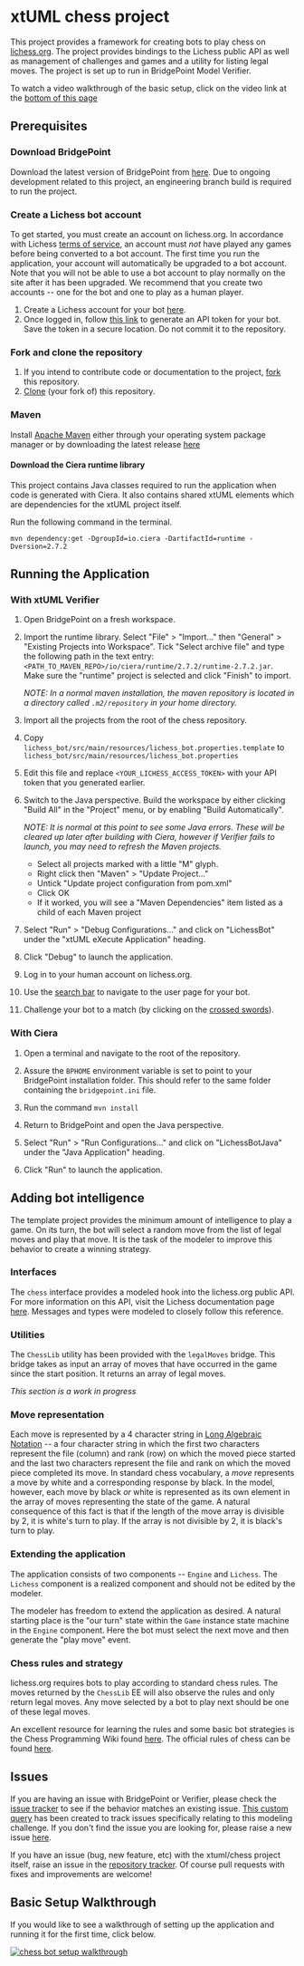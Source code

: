 xtUML chess project
===================

This project provides a framework for creating bots to play chess on
[lichess.org](https://lichess.org). The project provides bindings to the
Lichess public API as well as management of challenges and games and a utility
for listing legal moves. The project is set up to run in BridgePoint Model
Verifier.

To watch a video walkthrough of the basic setup, click on the video link at the
[bottom of this page](#basic-setup-walkthrough)


## Prerequisites

### Download BridgePoint

Download the latest version of BridgePoint from
[here](https://s3.amazonaws.com/xtuml-releases/12804-build/buildfiles.html).
Due to ongoing development related to this project, an engineering branch build
is required to run the project.

### Create a Lichess bot account

To get started, you must create an account on lichess.org. In accordance with
Lichess [terms of service](https://lichess.org/terms-of-service), an account
must _not_ have played any games before being converted to a bot account. The
first time you run the application, your account will automatically be upgraded
to a bot account. Note that you will not be able to use a bot account to play
normally on the site after it has been upgraded. We recommend that you create
two accounts -- one for the bot and one to play as a human player.

1. Create a Lichess account for your bot [here](https://lichess.org/signup).
2. Once logged in, follow [this
   link](https://lichess.org/account/oauth/token/create?scopes[]=bot:play&scopes[]=challenge:write) to
   generate an API token for your bot. Save the token in a secure location.
   Do not commit it to the repository.

### Fork and clone the repository

1. If you intend to contribute code or documentation to the project,
   [fork](doc/img/fork.png "fork") this repository.
2. [Clone](doc/img/clone.png "clone") (your fork of) this repository.

### Maven

Install [Apache Maven](https://maven.apache.org/index.html) either through your
operating system package manager or by downloading the latest release
[here](https://maven.apache.org/users/index.html)

#### Download the Ciera runtime library

This project contains Java classes required to run the application when code is
generated with Ciera. It also contains shared xtUML elements which are
dependencies for the xtUML project itself.

Run the following command in the terminal.
```
mvn dependency:get -DgroupId=io.ciera -DartifactId=runtime -Dversion=2.7.2
```


## Running the Application

### With xtUML Verifier

1. Open BridgePoint on a fresh workspace.

2. Import the runtime library. Select "File" > "Import..." then "General" >
   "Existing Projects into Workspace". Tick "Select archive file" and type the
   following path in the text entry:
   `<PATH_TO_MAVEN_REPO>/io/ciera/runtime/2.7.2/runtime-2.7.2.jar`. Make sure the
   "runtime" project is selected and click "Finish" to import.

   _NOTE: In a normal maven installation, the maven repository is located in a
   directory called `.m2/repository` in your home directory._

3. Import all the projects from the root of the chess repository.

4. Copy `lichess_bot/src/main/resources/lichess_bot.properties.template` to
   `lichess_bot/src/main/resources/lichess_bot.properties`

5. Edit this file and replace `<YOUR_LICHESS_ACCESS_TOKEN>` with your API token
   that you generated earlier.



6. Switch to the Java perspective. Build the workspace by either clicking
   "Build All" in the "Project" menu, or by enabling "Build Automatically".

   _NOTE: It is normal at this point to see some Java errors. These will be
   cleared up later after building with Ciera, however if Verifier fails to
   launch, you may need to refresh the Maven projects._

   - Select all projects marked with a little "M" glyph.
   - Right click then "Maven" > "Update Project..."
   - Untick "Update project configuration from pom.xml"
   - Click OK
   - If it worked, you will see a "Maven Dependencies" item listed as a child
     of each Maven project

7. Select "Run" > "Debug Configurations..." and click on "LichessBot" under the
   "xtUML eXecute Application" heading.

8. Click "Debug" to launch the application.

9. Log in to your human account on lichess.org.

10. Use the [search bar](doc/img/search_opponent.png "search opponent") to navigate
   to the user page for your bot.

11. Challenge your bot to a match (by clicking on the [crossed swords](doc/img/challenge.png "challenge")).

### With Ciera

1. Open a terminal and navigate to the root of the repository.

2. Assure the `BPHOME` environment variable is set to point to your BridgePoint
   installation folder. This should refer to the same folder containing the
   `bridgepoint.ini` file.
3. Run the command `mvn install`

4. Return to BridgePoint and open the Java perspective.

5. Select "Run" > "Run Configurations..." and click on "LichessBotJava" under the
   "Java Application" heading.

6. Click "Run" to launch the application.


## Adding bot intelligence

The template project provides the minimum amount of intelligence to play a
game. On its turn, the bot will select a random move from the list of legal
moves and play that move. It is the task of the modeler to improve this
behavior to create a winning strategy.

### Interfaces

The `chess` interface provides a modeled hook into the lichess.org public API.
For more information on this API, visit the Lichess documentation page
[here](https://lichess.org/api). Messages and types were modeled to closely
follow this reference.

### Utilities

The `ChessLib` utility has been provided with the `legalMoves` bridge. This
bridge takes as input an array of moves that have occurred in the game since
the start position. It returns an array of legal moves.

_This section is a work in progress_

### Move representation

Each move is represented by a 4 character string in [Long Algebraic
Notation](https://en.wikipedia.org/wiki/Algebraic_notation_(chess)#Long_algebraic_notation)
-- a four character string in which the first two characters represent the file
(column) and rank (row) on which the moved piece started and the last two
characters represent the file and rank on which the moved piece completed its
move. In standard chess vocabulary, a _move_ represents a move by white and a
corresponding response by black. In the model, however, each move by black _or_
white is represented as its own element in the array of moves representing the
state of the game. A natural consequence of this fact is that if the length of
the move array is divisible by 2, it is white's turn to play. If the array is
not divisible by 2, it is black's turn to play.

### Extending the application

The application consists of two components -- `Engine` and `Lichess`. The
`Lichess` component is a realized component and should not be edited by the
modeler.

The modeler has freedom to extend the application as desired. A natural
starting place is the "our turn" state within the `Game` instance state machine
in the `Engine` component. Here the bot must select the next move and then
generate the "play move" event.

### Chess rules and strategy

lichess.org requires bots to play according to standard chess rules. The moves
returned by the `ChessLib` EE will also observe the rules and only return legal
moves. Any move selected by a bot to play next should be one of these legal
moves.

An excellent resource for learning the rules and some basic bot strategies is
the Chess Programming Wiki found
[here](https://www.chessprogramming.org/Main_Page). The official rules of chess
can be found [here](https://www.fide.com/FIDE/handbook/LawsOfChess.pdf).


## Issues

If you are having an issue with BridgePoint or Verifier,
please check the [issue tracker](https://support.onefact.net) to see if the
behavior matches an existing issue. [This custom
query](https://support.onefact.net/projects/bridgepoint/issues?query_id=169)
has been created to track issues specifically relating to this modeling
challenge. If you don't find the issue you are looking for, please raise a new
issue [here](https://support.onefact.net/projects/bridgepoint/issues/new).

If you have an issue (bug, new feature, etc) with the xtuml/chess project itself,
raise an issue in the [repository tracker](https://github.com/xtuml/chess/issues).
Of course pull requests with fixes and improvements are welcome!


## Basic Setup Walkthrough

If you would like to see a walkthrough of setting up the application and
running it for the first time, click below.

[![chess bot setup walkthrough](https://img.youtube.com/vi/MNzOppnPcWE/0.jpg)](https://www.youtube.com/watch?v=MNzOppnPcWE)
